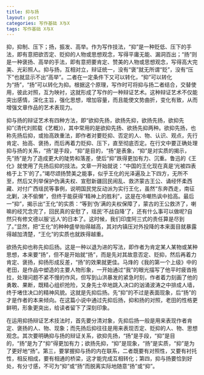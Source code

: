 ```yaml
---
title: 抑与扬
layout: post
categories: 写作基础 X与X
tags: 写作基础 X与X
---
```


抑，抑制、压下；扬，振发、高举。作为写作技法，“抑”是一种贬低、压下的手法，即有意把欲否定、贬抑的人物或思想观念，写得平庸无能、漏洞百出；“扬”则是一种褒扬、高举的手法，即有意把要肯定、赞美的人物或思想观念，写得高大完美、光彩照人。抑与扬，互相对立，辩证统一，没有“褒”就无所谓“贬”，没有“压下”也就显示不出“高举”。二者在一定条件下又可以转化，“抑”可以转化为“扬”，“扬”可以转化为抑。根据这个原理，写作时可将抑与扬二者结合，交替使用，彼此对照，互为映衬，这就形成了写作的一种辩证艺术。这种辩证艺术不仅能突出感情，深化主旨，强化思想，增加容量，而且能使文势曲折，变化有致，从而增强文章作品的艺术表现力。

抑与扬的辩证艺术有四种方法，即“欲抑先扬，欲扬先抑，欲扬先扬，欲抑先抑”(清代刘熙载《艺概》)，其中常用的是欲抑先扬、欲扬先抑两种。欲抑先扬，也称先扬后抑，或抬高跌重法，即作者对要贬抑、否定的人、物、认识、观点，先行肯定、抬高、褒扬，而后再着力贬抑、压下，直至彻底否定。在行文中要正确处理抑与扬的关系，“扬”是手段，“抑”是目的，“扬”是表象，“抑”是对实质的揭示，先“扬”是为了造成更大的陡势和落差，使后“抑”跌得更加有力、沉重。鲁迅的《王化》就使用了先扬后抑的技法。文章一开始就说：“中国的王化现在真是‘光被四表格于上下’的了。”竭尽颂扬赞美之能事，似乎王化的光泽遍及上下四方，无所不至，然后又列举保护伪满夫权、宣慰新疆回民闹乱、救济蒙古王公、诵经怀柔西藏、对付广西瑶民等事例，说明国民党反动派为实行王化，虽然“东奔西走，南征北剿，决不偷懒”，但终于能获得“精神上的胜利”，这是在冷嘲热讽中拾高。最后一“抑”，揭示出“王化”的实质：“等到‘伪’满的夫权保障了，蒙古的王公救济了，喇嘛的经咒念完了，回民真的安慰了，瑶民‘不战自降’了，还有什么事可以做呢?自然只有修文德以服‘远人’的日本了。这时候，我们印度阿三式的责任算是尽到了。”显然，把“王化”的种种盛举抬得越高，其对内镇压对外投降的本来面目就暴露得越加清楚，“王化”的实质也就跌得越重。

欲扬先抑也称先抑后扬。这是一种以退为进的写法，即作者为肯定某人某物或某种思想，本来要“扬”，但不是开始就“扬”，而是先对其故意否定、贬抑，然后再着力肯定、褒扬，抑扬形成反差，“扬”的效果就更佳。马烽的《我的第一个上级》中的老田，是作品中塑造的主要人物形象，一开始通过“我”的眼光描写了他平时疲沓拖拉，处理问题不紧不慢的作风，但写到山洪暴发的紧急时刻，作者着力刻画了他的勇敢、果断，既精心组织抢险，又身先士卒地跳入决口的汹涌波涛之中排成人墙，终于堵住决口的精神风貌。这就是先抑后扬。先“抑”的不过是表面现象，后“扬”的才是作者的本来倾向。在这篇小说中通过先抑后扬，抑和扬的对照，老田的性格更鲜明，形象更突出，给读者留下了深刻印象。

在运用抑扬辩证艺术技法时，首先要分清对象，先抑后扬一般是用来表现作者肯定、褒扬的人、物、现象；而先扬后抑往往是用来表现否定、贬抑的人、物、思想观念。其次要明确抑与扬的辩证关系，欲抑先扬，“扬”是手段，“抑”是目的，“扬”是为了“抑”得更加有力；欲扬先抑，“抑”是现象，“扬”是实质，“抑”是为了更好地“扬”。第三，要掌握抑与扬的内在联系，二者既要有对照性，又要有衬托性，相反相成，要有相通的桥梁，这才能完成互相转化；第四，抑与扬要恰到好处，有分寸感，不可为“抑”或“扬”而脱离实际地随意“扬”或“抑”。 